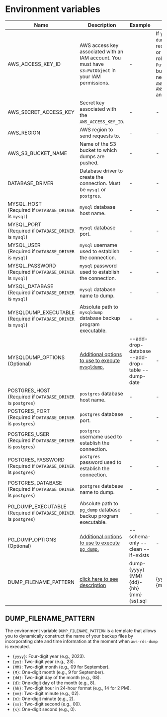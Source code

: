 # Environment variables

| Name                                                                 | Description                                                                                                                          | Example                                          | Default                                                                                                                                                                                                                |
|----------------------------------------------------------------------|--------------------------------------------------------------------------------------------------------------------------------------|--------------------------------------------------|------------------------------------------------------------------------------------------------------------------------------------------------------------------------------------------------------------------------|
| AWS_ACCESS_KEY_ID                                                    | AWS access key associated with an IAM account. You must have `s3:PutObject` in your IAM permissions.                                 | -                                                | If you run `aws-rds-dump` on an AWS resource such as EC2 or ECS and it has the roles to perform a `PutObject` to your bucket S3, you do not need to set `AWS_ACCESS_KEY_ID`, `AWS_SECRET_ACCESS_KEY` and `AWS_REGION`. |
| AWS_SECRET_ACCESS_KEY                                                | Secret key associated with the `AWS_ACCESS_KEY_ID`.                                                                                  | -                                                | -                                                                                                                                                                                                                      |
| AWS_REGION                                                           | AWS region to send requests to.                                                                                                      | -                                                | -                                                                                                                                                                                                                      | 
| AWS_S3_BUCKET_NAME                                                   | Name of the S3 bucket to which dumps are pushed.                                                                                     | -                                                | -                                                                                                                                                                                                                      |
| DATABASE_DRIVER                                                      | Database driver to create the connection. Must be `mysql` or `postgres`.                                                             | -                                                | -                                                                                                                                                                                                                      |
| MYSQL_HOST <br>(Required if `DATABASE_DRIVER` is `mysql`)            | `mysql` database host name.                                                                                                          | -                                                | -                                                                                                                                                                                                                      |
| MYSQL_PORT <br>(Required if `DATABASE_DRIVER` is `mysql`)            | `mysql` database port.                                                                                                               | -                                                | -                                                                                                                                                                                                                      |
| MYSQL_USER <br>(Required if `DATABASE_DRIVER` is `mysql`)            | `mysql` username used to establish the connection.                                                                                   | -                                                | -                                                                                                                                                                                                                      |
| MYSQL_PASSWORD <br>(Required if `DATABASE_DRIVER` is `mysql`)        | `mysql` password used to establish the connection.                                                                                   | -                                                | -                                                                                                                                                                                                                      |
| MYSQL_DATABASE <br>(Required if `DATABASE_DRIVER` is `mysql`)        | `mysql` database name to dump.                                                                                                       | -                                                | -                                                                                                                                                                                                                      |
| MYSQLDUMP_EXECUTABLE <br>(Required if `DATABASE_DRIVER` is `mysql`)  | Absolute path to `mysqldump` database backup program executable.                                                                     | -                                                | -                                                                                                                                                                                                                      |
| MYSQLDUMP_OPTIONS <br>(Optional)                                     | [Additional options to use to execute `mysqldump`.](https://dev.mysql.com/doc/refman/8.0/en/mysqldump.html#mysqldump-option-summary) | --add-drop-database --add-drop-table --dump-date | -                                                                                                                                                                                                                      |
| POSTGRES_HOST <br>(Required if `DATABASE_DRIVER` is `postgres`)      | `postgres` database host name.                                                                                                       | -                                                | -                                                                                                                                                                                                                      |
| POSTGRES_PORT <br>(Required if `DATABASE_DRIVER` is `postgres`)      | `postgres` database port.                                                                                                            | -                                                | -                                                                                                                                                                                                                      |
| POSTGRES_USER <br>(Required if `DATABASE_DRIVER` is `postgres`)      | `postgres` username used to establish the connection.                                                                                | -                                                | -                                                                                                                                                                                                                      |
| POSTGRES_PASSWORD <br>(Required if `DATABASE_DRIVER` is `postgres`)  | `postgres` password used to establish the connection.                                                                                | -                                                | -                                                                                                                                                                                                                      |
| POSTGRES_DATABASE <br>(Required if `DATABASE_DRIVER` is `postgres`)  | `postgres` database name to dump.                                                                                                    | -                                                | -                                                                                                                                                                                                                      |
| PG_DUMP_EXECUTABLE <br>(Required if `DATABASE_DRIVER` is `postgres`) | Absolute path to `pg_dump` database backup program executable.                                                                       | -                                                | -                                                                                                                                                                                                                      |
| PG_DUMP_OPTIONS <br>(Optional)                                       | [Additional options to use to execute `pg_dump`.](https://www.postgresql.org/docs/current/app-pgdump.html)                           | --schema-only --clean --if-exists                | -                                                                                                                                                                                                                      |
| DUMP_FILENAME_PATTERN                                                | [click here to see description](#DUMP_FILENAME_PATTERN)                                                                              | dump-{yyyy}{MM}{dd}-{hh}{mm}{ss}.sql             | {yyyy}{MM}{dd}-{hh}{mm}{ss}                                                                                                                                                                                            |

## DUMP_FILENAME_PATTERN

The environment variable `DUMP_FILENAME_PATTERN` is a template that allows you to dynamically construct the name
of your backup files by incorporating date and time information at the moment when `aws-rds-dump` is executed.

- `{yyyy}`: Four-digit year (e.g., 2023).
- `{yy}`: Two-digit year (e.g., 23).
- `{MM}`: Two-digit month (e.g., 09 for September).
- `{M}`: One-digit month (e.g., 9 for September).
- `{dd}`: Two-digit day of the month (e.g., 08).
- `{d}`: One-digit day of the month (e.g., 8).
- `{hh}`: Two-digit hour in 24-hour format (e.g., 14 for 2 PM).
- `{mm}`: Two-digit minute (e.g., 02).
- `{m}`: One-digit minute (e.g., 2).
- `{ss}`: Two-digit second (e.g., 00).
- `{s}`: One-digit second (e.g., 0).

